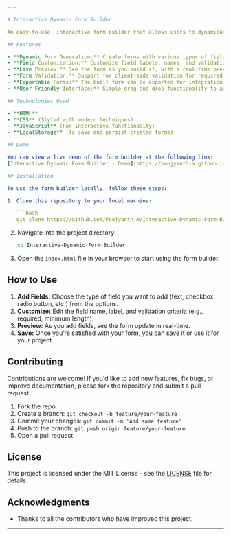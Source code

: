 ```yaml
---

# Interactive Dynamic Form Builder

An easy-to-use, interactive form builder that allows users to dynamically create custom forms. This project helps to generate forms with different input fields such as text, checkboxes, radio buttons, and more, without writing any code. You can customize the fields, labels, and validation rules, and then preview and save the form.

## Features

- **Dynamic Form Generation:** Create forms with various types of fields like text, number, date, checkbox, radio buttons, dropdowns, etc.
- **Field Customization:** Customize field labels, names, and validations such as required fields, minimum and maximum lengths, and more.
- **Live Preview:** See the form as you build it, with a real-time preview of the form layout.
- **Form Validation:** Support for client-side validation for required fields and input types.
- **Exportable Forms:** The built form can be exported for integration into other websites or applications.
- **User-Friendly Interface:** Simple drag-and-drop functionality to add or remove form elements.

## Technologies Used

- **HTML**
- **CSS** (Styled with modern techniques)
- **JavaScript** (For interactive functionality)
- **LocalStorage** (To save and persist created forms)

## Demo

You can view a live demo of the form builder at the following link:  
[Interactive Dynamic Form Builder - Demo](https://poojyanth-m.github.io/Interactive-Dynamic-Form-Builder/)

## Installation

To use the form builder locally, follow these steps:

1. Clone this repository to your local machine:

   ```bash
   git clone https://github.com/Poojyanth-m/Interactive-Dynamic-Form-Builder.git
   ```

2. Navigate into the project directory:

   ```bash
   cd Interactive-Dynamic-Form-Builder
   ```

3. Open the `index.html` file in your browser to start using the form builder.

## How to Use

1. **Add Fields:** Choose the type of field you want to add (text, checkbox, radio button, etc.) from the options.
2. **Customize:** Edit the field name, label, and validation criteria (e.g., required, minimum length).
3. **Preview:** As you add fields, see the form update in real-time.
4. **Save:** Once you’re satisfied with your form, you can save it or use it for your project.

## Contributing

Contributions are welcome! If you'd like to add new features, fix bugs, or improve documentation, please fork the repository and submit a pull request.

1. Fork the repo
2. Create a branch: `git checkout -b feature/your-feature`
3. Commit your changes: `git commit -m 'Add some feature'`
4. Push to the branch: `git push origin feature/your-feature`
5. Open a pull request

## License

This project is licensed under the MIT License - see the [LICENSE](LICENSE) file for details.

## Acknowledgments

- Thanks to all the contributors who have improved this project.
---
```

